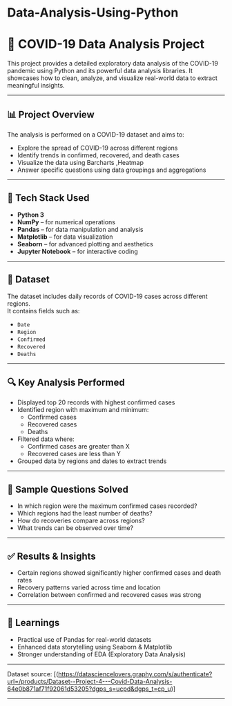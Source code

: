 # Data-Analysis-Using-Python
# 🦠 COVID-19 Data Analysis Project

This project provides a detailed exploratory data analysis of the COVID-19 pandemic using Python and its powerful data analysis libraries. It showcases how to clean, analyze, and visualize real-world data to extract meaningful insights.

---

## 📊 Project Overview

The analysis is performed on a COVID-19 dataset and aims to:

- Explore the spread of COVID-19 across different regions
- Identify trends in confirmed, recovered, and death cases
- Visualize the data using Barcharts ,Heatmap
- Answer specific questions using data groupings and aggregations 

---

## 🧰 Tech Stack Used

- **Python 3**
- **NumPy** – for numerical operations
- **Pandas** – for data manipulation and analysis
- **Matplotlib** – for data visualization
- **Seaborn** – for advanced plotting and aesthetics
- **Jupyter Notebook** – for interactive coding

---

## 📁 Dataset

The dataset includes daily records of COVID-19 cases across different regions.  
It contains fields such as:
- `Date` 
- `Region`
- `Confirmed`
- `Recovered` 
- `Deaths`  

---

## 🔍 Key Analysis Performed

- Displayed top 20 records with highest confirmed cases
- Identified region with maximum and minimum:
  - Confirmed cases
  - Recovered cases
  - Deaths
- Filtered data where:
  - Confirmed cases are greater than X
  - Recovered cases are less than Y
- Grouped data by regions and dates to extract trends

---

## 📌 Sample Questions Solved

- In which region were the maximum confirmed cases recorded?
- Which regions had the least number of deaths?
- How do recoveries compare across regions?
- What trends can be observed over time?

---

## ✅ Results & Insights

- Certain regions showed significantly higher confirmed cases and death rates
- Recovery patterns varied across time and location
- Correlation between confirmed and recovered cases was strong

---

## 🧠 Learnings

- Practical use of Pandas for real-world datasets
- Enhanced data storytelling using Seaborn & Matplotlib
- Stronger understanding of EDA (Exploratory Data Analysis)

---

Dataset source: [(https://datasciencelovers.graphy.com/s/authenticate?url=/products/Dataset--Project-4---Covid-Data-Analysis-64e0b871af71f92061d53205?dgps_s=ucpd&dgps_t=cp_u)]  

---



